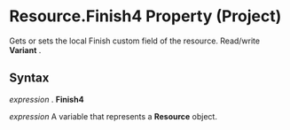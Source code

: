 
# Resource.Finish4 Property (Project)

Gets or sets the local Finish custom field of the resource. Read/write  **Variant** .


## Syntax

 _expression_ . **Finish4**

 _expression_ A variable that represents a **Resource** object.

